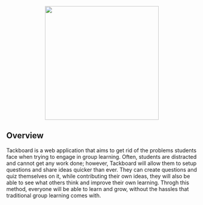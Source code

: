 <p align = "center">
  <img src="https://github.com/et-sollertis-animi/Tackboard/raw/master/logo.png" height=300px width=300px>
</p>

## Overview
Tackboard is a web application that aims to get rid of the problems students face when trying to engage in group learning. Often, students are distracted and cannot get any work done; however, Tackboard will allow them to setup questions and share ideas quicker than ever. They can create questions and quiz themselves on it, while contributing their own ideas, they will also be able to see what others think and improve their own learning. Throgh this method, everyone will be able to learn and grow, without the hassles that traditional group learning comes with.
